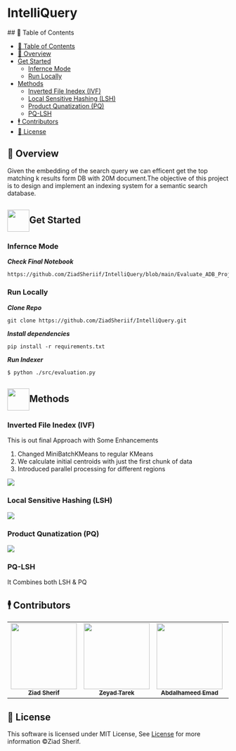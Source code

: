 <h1>IntelliQuery</h1>
## 📝 Table of Contents

- [📝 Table of Contents](#-table-of-contents)
- [📙 Overview ](#-overview-)
- [Get Started ](#get-started-)
  - [Infernce Mode](#infernce-mode)
  - [Run Locally](#run-locally)
- [Methods](#methods)
  - [Inverted File Inedex (IVF) ](#inverted-file-inedex-ivf-)
  - [Local Sensitive Hashing (LSH) ](#local-sensitive-hashing-lsh-)
  - [Product Qunatization (PQ) ](#product-qunatization-pq-)
  - [PQ-LSH ](#pq-lsh-)
- [🕴 Contributors ](#-contributors-)
- [📃 License ](#-license-)

## 📙 Overview <a id = "Overview"></a>
Given the embedding of the search query we can efficent get the top matching k results form DB with 20M document.The objective of this project is to design and implement an indexing system for a
semantic search database.


## <img  align= center width=50px height=50px src="https://cdn.pixabay.com/animation/2022/07/31/06/27/06-27-17-124_512.gif">Get Started <a id = "started"></a>
### Infernce Mode
***Check Final Notebook***
```
https://github.com/ZiadSheriif/IntelliQuery/blob/main/Evaluate_ADB_Project.ipynb
```
### Run Locally

***Clone Repo***
```
git clone https://github.com/ZiadSheriif/IntelliQuery.git
```
***Install dependencies***
```
pip install -r requirements.txt
```
***Run Indexer***
```
$ python ./src/evaluation.py
```


## <img  align= center width=50px height=50px src="https://media3.giphy.com/media/l0G372BYKnKuBkKxjo/giphy.gif?cid=6c09b952k9s08y3588aqm3f31dpyz9u0qnfe0gh5s8tyj0l4&ep=v1_stickers_related&rid=giphy.gif&ct=s">Methods<a id = "methods"></a>
### Inverted File Inedex (IVF) <a id ="ivf"></a>
This is out final Approach with Some Enhancements 
1. Changed MiniBatchKMeans to regular KMeans
2. We calculate initial centroids with just the first chunk of data
3. Introduced parallel processing for different regions
<img src="https://miro.medium.com/v2/resize:fit:786/format:webp/1*CSwHz4IlVnqufq1QdmMtVg.png">

### Local Sensitive Hashing (LSH) <a id ="lsh"></a>
<img src="https://cdn.sanity.io/images/vr8gru94/production/862f88182a796eb16942c47d93ee03ba4cdaee4d-1920x1080.png">

### Product Qunatization (PQ) <a id = "pq"></a>
<img src="https://miro.medium.com/v2/resize:fit:786/format:webp/1*98eO9hCC3Wzp8AURuZT-NA.png">

### PQ-LSH <a id = "pq-lsh"></a>
It Combines both LSH & PQ 
<!-- Contributors -->
## 🕴 Contributors <a name = "Contributors"></a>

<!-- Contributors list -->
<table align="center" >
  <tr>
    <td align="center"><a href="https://github.com/ZiadSheriif"><img src="https://avatars.githubusercontent.com/u/78238570?v=4" width="150px;" alt=""/><br /><sub><b>Ziad Sherif</b></sub></a><br /></td>
    <td align="center"><a href="https://github.com/ZeyadTarekk" ><img src="https://avatars.githubusercontent.com/u/76125650?v=4" width="150px;" alt=""/><br /><sub><b>Zeyad Tarek</b></sub></a><br />
    </td>
     <td align="center"><a href="https://github.com/abdalhamedemad"><img src="https://avatars.githubusercontent.com/u/76442606?v=4" width="150px;" alt=""/><br /><sub><b>Abdalhameed Emad</b></sub></a><br /></td>
<td align="center"><a href="https://github.com/BasmaElhoseny01"><img src="https://avatars.githubusercontent.com/u/72309546?v=4" width="150px;" alt=""/><br /><sub><b>Basma Elhoseny</b></sub></a><br /></td>
  </tr>
</table>



## 📃 License <a name = "license"></a>

This software is licensed under MIT License, See [License](https://github.com/ZiadSheriif/sematic_search_DB/blob/main/LICENSE) for more information ©Ziad Sherif.
